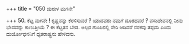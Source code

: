 +++
title = "050 ದುರುಳ ಮಗನೇ"

+++
50. ಕೆಟ್ಟ ಮಗನೇ ! ಕೃಷ್ಣನನ್ನು ಕೆರಳಿಸುವರೆ ? ಯಾದವರು ನಮಗೆ ದೂರದವರೆ ? ವಸುದೇವನಲ್ಲಿ ನೀನು ಭೇದವನ್ನು ಕಾಣುತ್ತೀಯೆ ? ಈ ಕೆಟ್ಟತನ ಬೇಡ. ಅಲ್ಪರ ಗುಂಪಿನಲ್ಲಿ ಸೇರಿ ಆಡಿದರೆ ನರಕವು ತಪ್ಪದು ಎಂದು ದುರ್ಯೋಧನನಿಗೆ ಧೃತರಾಷ್ಟ್ರನು ಹೇಳಿದನು.